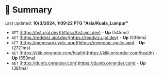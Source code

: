 # 📖 Summary
Last updated: **10/3/2024, 1:09:22 PTG "Asia/Kuala_Lumpur"**

- `GET` [https://hst.ujol.dev](https://hst.ujol.dev) - **Up** (545ms)
- `GET` [https://reddviz.ujol.dev](https://reddviz.ujol.dev) - **Up** (536ms)
- `GET` [https://memeapi.cyclic.app](https://memeapi.cyclic.app) - **Up** (2721ms)
- `GET` [https://klik.onrender.com/health](https://klik.onrender.com/health) - **Up** (550ms)
- `GET` [https://dumb.onrender.com](https://dumb.onrender.com) - **Up** (381ms)
